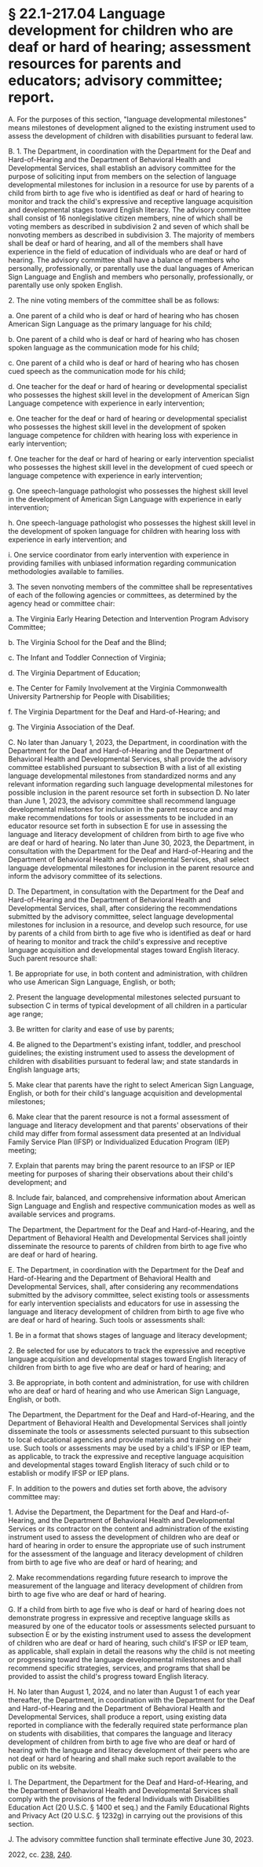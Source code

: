 # § 22.1-217.04 Language development for children who are deaf or hard of hearing; assessment resources for parents and educators; advisory committee; report.

<p>A. For the purposes of this section, "language developmental milestones" means milestones of development aligned to the existing instrument used to assess the development of children with disabilities pursuant to federal law.</p><p>B. 1. The Department, in coordination with the Department for the Deaf and Hard-of-Hearing and the Department of Behavioral Health and Developmental Services, shall establish an advisory committee for the purpose of soliciting input from members on the selection of language developmental milestones for inclusion in a resource for use by parents of a child from birth to age five who is identified as deaf or hard of hearing to monitor and track the child's expressive and receptive language acquisition and developmental stages toward English literacy. The advisory committee shall consist of 16 nonlegislative citizen members, nine of which shall be voting members as described in subdivision 2 and seven of which shall be nonvoting members as described in subdivision 3. The majority of members shall be deaf or hard of hearing, and all of the members shall have experience in the field of education of individuals who are deaf or hard of hearing. The advisory committee shall have a balance of members who personally, professionally, or parentally use the dual languages of American Sign Language and English and members who personally, professionally, or parentally use only spoken English.</p><p>2. The nine voting members of the committee shall be as follows:</p><p>a. One parent of a child who is deaf or hard of hearing who has chosen American Sign Language as the primary language for his child;</p><p>b. One parent of a child who is deaf or hard of hearing who has chosen spoken language as the communication mode for his child;</p><p>c. One parent of a child who is deaf or hard of hearing who has chosen cued speech as the communication mode for his child;</p><p>d. One teacher for the deaf or hard of hearing or developmental specialist who possesses the highest skill level in the development of American Sign Language competence with experience in early intervention;</p><p>e. One teacher for the deaf or hard of hearing or developmental specialist who possesses the highest skill level in the development of spoken language competence for children with hearing loss with experience in early intervention;</p><p>f. One teacher for the deaf or hard of hearing or early intervention specialist who possesses the highest skill level in the development of cued speech or language competence with experience in early intervention;</p><p>g. One speech-language pathologist who possesses the highest skill level in the development of American Sign Language with experience in early intervention;</p><p>h. One speech-language pathologist who possesses the highest skill level in the development of spoken language for children with hearing loss with experience in early intervention; and</p><p>i. One service coordinator from early intervention with experience in providing families with unbiased information regarding communication methodologies available to families.</p><p>3. The seven nonvoting members of the committee shall be representatives of each of the following agencies or committees, as determined by the agency head or committee chair:</p><p>a. The Virginia Early Hearing Detection and Intervention Program Advisory Committee;</p><p>b. The Virginia School for the Deaf and the Blind;</p><p>c. The Infant and Toddler Connection of Virginia;</p><p>d. The Virginia Department of Education;</p><p>e. The Center for Family Involvement at the Virginia Commonwealth University Partnership for People with Disabilities;</p><p>f. The Virginia Department for the Deaf and Hard-of-Hearing; and</p><p>g. The Virginia Association of the Deaf.</p><p>C. No later than January 1, 2023, the Department, in coordination with the Department for the Deaf and Hard-of-Hearing and the Department of Behavioral Health and Developmental Services, shall provide the advisory committee established pursuant to subsection B with a list of all existing language developmental milestones from standardized norms and any relevant information regarding such language developmental milestones for possible inclusion in the parent resource set forth in subsection D. No later than June 1, 2023, the advisory committee shall recommend language developmental milestones for inclusion in the parent resource and may make recommendations for tools or assessments to be included in an educator resource set forth in subsection E for use in assessing the language and literacy development of children from birth to age five who are deaf or hard of hearing. No later than June 30, 2023, the Department, in consultation with the Department for the Deaf and Hard-of-Hearing and the Department of Behavioral Health and Developmental Services, shall select language developmental milestones for inclusion in the parent resource and inform the advisory committee of its selections.</p><p>D. The Department, in consultation with the Department for the Deaf and Hard-of-Hearing and the Department of Behavioral Health and Developmental Services, shall, after considering the recommendations submitted by the advisory committee, select language developmental milestones for inclusion in a resource, and develop such resource, for use by parents of a child from birth to age five who is identified as deaf or hard of hearing to monitor and track the child's expressive and receptive language acquisition and developmental stages toward English literacy. Such parent resource shall:</p><p>1. Be appropriate for use, in both content and administration, with children who use American Sign Language, English, or both;</p><p>2. Present the language developmental milestones selected pursuant to subsection C in terms of typical development of all children in a particular age range;</p><p>3. Be written for clarity and ease of use by parents;</p><p>4. Be aligned to the Department's existing infant, toddler, and preschool guidelines; the existing instrument used to assess the development of children with disabilities pursuant to federal law; and state standards in English language arts;</p><p>5. Make clear that parents have the right to select American Sign Language, English, or both for their child's language acquisition and developmental milestones;</p><p>6. Make clear that the parent resource is not a formal assessment of language and literacy development and that parents' observations of their child may differ from formal assessment data presented at an Individual Family Service Plan (IFSP) or Individualized Education Program (IEP) meeting;</p><p>7. Explain that parents may bring the parent resource to an IFSP or IEP meeting for purposes of sharing their observations about their child's development; and</p><p>8. Include fair, balanced, and comprehensive information about American Sign Language and English and respective communication modes as well as available services and programs.</p><p>The Department, the Department for the Deaf and Hard-of-Hearing, and the Department of Behavioral Health and Developmental Services shall jointly disseminate the resource to parents of children from birth to age five who are deaf or hard of hearing.</p><p>E. The Department, in coordination with the Department for the Deaf and Hard-of-Hearing and the Department of Behavioral Health and Developmental Services, shall, after considering any recommendations submitted by the advisory committee, select existing tools or assessments for early intervention specialists and educators for use in assessing the language and literacy development of children from birth to age five who are deaf or hard of hearing. Such tools or assessments shall:</p><p>1. Be in a format that shows stages of language and literacy development;</p><p>2. Be selected for use by educators to track the expressive and receptive language acquisition and developmental stages toward English literacy of children from birth to age five who are deaf or hard of hearing; and</p><p>3. Be appropriate, in both content and administration, for use with children who are deaf or hard of hearing and who use American Sign Language, English, or both.</p><p>The Department, the Department for the Deaf and Hard-of-Hearing, and the Department of Behavioral Health and Developmental Services shall jointly disseminate the tools or assessments selected pursuant to this subsection to local educational agencies and provide materials and training on their use. Such tools or assessments may be used by a child's IFSP or IEP team, as applicable, to track the expressive and receptive language acquisition and developmental stages toward English literacy of such child or to establish or modify IFSP or IEP plans.</p><p>F. In addition to the powers and duties set forth above, the advisory committee may:</p><p>1. Advise the Department, the Department for the Deaf and Hard-of-Hearing, and the Department of Behavioral Health and Developmental Services or its contractor on the content and administration of the existing instrument used to assess the development of children who are deaf or hard of hearing in order to ensure the appropriate use of such instrument for the assessment of the language and literacy development of children from birth to age five who are deaf or hard of hearing; and</p><p>2. Make recommendations regarding future research to improve the measurement of the language and literacy development of children from birth to age five who are deaf or hard of hearing.</p><p>G. If a child from birth to age five who is deaf or hard of hearing does not demonstrate progress in expressive and receptive language skills as measured by one of the educator tools or assessments selected pursuant to subsection E or by the existing instrument used to assess the development of children who are deaf or hard of hearing, such child's IFSP or IEP team, as applicable, shall explain in detail the reasons why the child is not meeting or progressing toward the language developmental milestones and shall recommend specific strategies, services, and programs that shall be provided to assist the child's progress toward English literacy.</p><p>H. No later than August 1, 2024, and no later than August 1 of each year thereafter, the Department, in coordination with the Department for the Deaf and Hard-of-Hearing and the Department of Behavioral Health and Developmental Services, shall produce a report, using existing data reported in compliance with the federally required state performance plan on students with disabilities, that compares the language and literacy development of children from birth to age five who are deaf or hard of hearing with the language and literacy development of their peers who are not deaf or hard of hearing and shall make such report available to the public on its website.</p><p>I. The Department, the Department for the Deaf and Hard-of-Hearing, and the Department of Behavioral Health and Developmental Services shall comply with the provisions of the federal Individuals with Disabilities Education Act (20 U.S.C. § 1400 et seq.) and the Family Educational Rights and Privacy Act (20 U.S.C. § 1232g) in carrying out the provisions of this section.</p><p>J. The advisory committee function shall terminate effective June 30, 2023.</p><p>2022, cc. <a href='http://lis.virginia.gov/cgi-bin/legp604.exe?221+ful+CHAP0238'>238</a>, <a href='http://lis.virginia.gov/cgi-bin/legp604.exe?221+ful+CHAP0240'>240</a>.</p>
